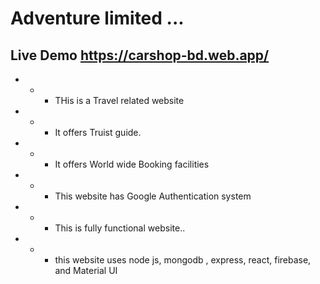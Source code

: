 # Adventure limited ...


## Live Demo https://carshop-bd.web.app/


* * * THis is a Travel related website
* * * It offers Truist guide.
* * * It offers World wide Booking facilities
* * * This website has Google Authentication system
* * * This is fully functional website..
* * * this website uses node js, mongodb , express, react, firebase, and Material UI